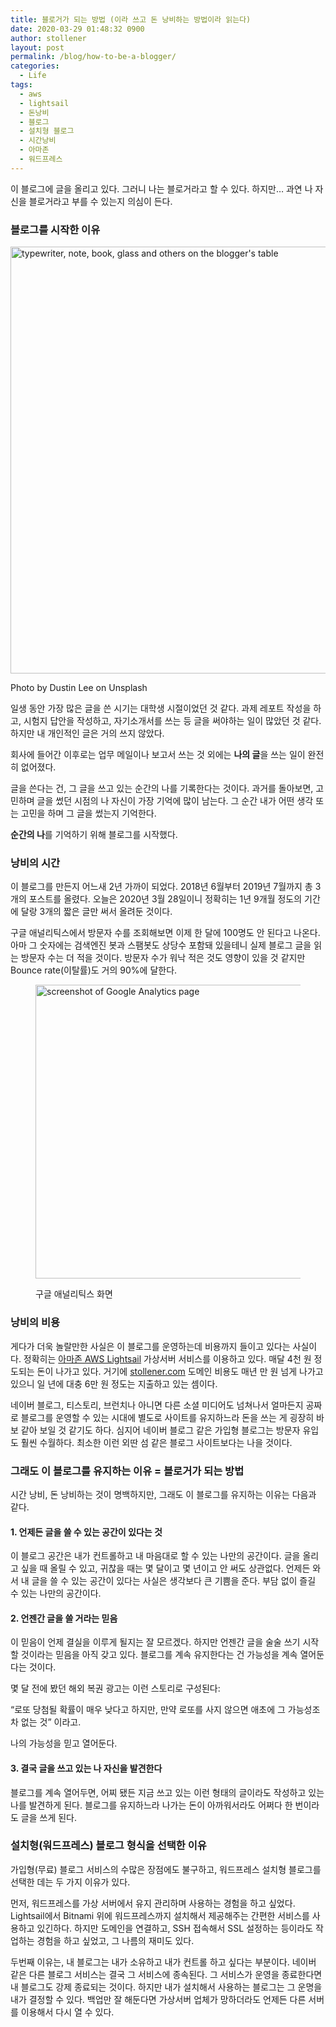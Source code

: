 ```yaml
---
title: 블로거가 되는 방법 (이라 쓰고 돈 낭비하는 방법이라 읽는다)
date: 2020-03-29 01:48:32 0900
author: stollener
layout: post
permalink: /blog/how-to-be-a-blogger/
categories:
  - Life
tags:
  - aws
  - lightsail
  - 돈낭비
  - 블로그
  - 설치형 블로그
  - 시간낭비
  - 아마존
  - 워드프레스
---
```

이 블로그에 글을 올리고 있다. 그러니 나는 블로거라고 할 수 있다. 하지만&#8230; 과연 나 자신을 블로거라고 부를 수 있는지 의심이 든다.

### 블로그를 시작한 이유<figure class="wp-block-image size-large">

<img loading="lazy" width="1024" height="683" src="https://www.stollener.com/wp-content/uploads/2020/03/dustin-lee-jLwVAUtLOAQ-unsplash-1024x683.jpg" alt="typewriter, note, book, glass and others on the blogger's table" class="wp-image-88" srcset="https://www.stollener.com/wp-content/uploads/2020/03/dustin-lee-jLwVAUtLOAQ-unsplash-1024x683.jpg 1024w, https://www.stollener.com/wp-content/uploads/2020/03/dustin-lee-jLwVAUtLOAQ-unsplash-300x200.jpg 300w, https://www.stollener.com/wp-content/uploads/2020/03/dustin-lee-jLwVAUtLOAQ-unsplash-768x512.jpg 768w, https://www.stollener.com/wp-content/uploads/2020/03/dustin-lee-jLwVAUtLOAQ-unsplash-1536x1024.jpg 1536w, https://www.stollener.com/wp-content/uploads/2020/03/dustin-lee-jLwVAUtLOAQ-unsplash-2048x1366.jpg 2048w, https://www.stollener.com/wp-content/uploads/2020/03/dustin-lee-jLwVAUtLOAQ-unsplash-1568x1045.jpg 1568w" sizes="(max-width: 1024px) 100vw, 1024px" /> <figcaption>Photo by Dustin Lee on Unsplash</figcaption></figure> 

일생 동안 가장 많은 글을 쓴 시기는 대학생 시절이었던 것 같다. 과제 레포트 작성을 하고, 시험지 답안을 작성하고, 자기소개서를 쓰는 등 글을 써야하는 일이 많았던 것 같다. 하지만 내 개인적인 글은 거의 쓰지 않았다.

회사에 들어간 이후로는 업무 메일이나 보고서 쓰는 것 외에는 **나의 글**을 쓰는 일이 완전히 없어졌다.

글을 쓴다는 건, 그 글을 쓰고 있는 순간의 나를 기록한다는 것이다. 과거를 돌아보면, 고민하며 글을 썼던 시점의 나 자신이 가장 기억에 많이 남는다. 그 순간 내가 어떤 생각 또는 고민을 하며 그 글을 썼는지 기억한다.

**순간의 나**를 기억하기 위해 블로그를 시작했다.

### 낭비의 시간

이 블로그를 만든지 어느새 2년 가까이 되었다. 2018년 6월부터 2019년 7월까지 총 3개의 포스트를 올렸다. 오늘은 2020년 3월 28일이니 정확히는 1년 9개월 정도의 기간에 달랑 3개의 짧은 글만 써서 올려둔 것이다.

구글 애널리틱스에서 방문자 수를 조회해보면 이제 한 달에 100명도 안 된다고 나온다. 아마 그 숫자에는 검색엔진 봇과 스팸봇도 상당수 포함돼 있을테니 실제 블로그 글을 읽는 방문자 수는 더 적을 것이다. 방문자 수가 워낙 적은 것도 영향이 있을 것 같지만 Bounce rate(이탈률)도 거의 90%에 달한다.<figure class="wp-block-image size-large">

<img loading="lazy" width="1024" height="470" src="https://www.stollener.com/wp-content/uploads/2020/03/Screen-Shot-2020-03-29-at-1.37.16-AM-1024x470.png" alt="screenshot of Google Analytics page" class="wp-image-91" srcset="https://www.stollener.com/wp-content/uploads/2020/03/Screen-Shot-2020-03-29-at-1.37.16-AM-1024x470.png 1024w, https://www.stollener.com/wp-content/uploads/2020/03/Screen-Shot-2020-03-29-at-1.37.16-AM-300x138.png 300w, https://www.stollener.com/wp-content/uploads/2020/03/Screen-Shot-2020-03-29-at-1.37.16-AM-768x352.png 768w, https://www.stollener.com/wp-content/uploads/2020/03/Screen-Shot-2020-03-29-at-1.37.16-AM-1536x704.png 1536w, https://www.stollener.com/wp-content/uploads/2020/03/Screen-Shot-2020-03-29-at-1.37.16-AM-1568x719.png 1568w, https://www.stollener.com/wp-content/uploads/2020/03/Screen-Shot-2020-03-29-at-1.37.16-AM.png 1976w" sizes="(max-width: 1024px) 100vw, 1024px" /> <figcaption>구글 애널리틱스 화면</figcaption></figure> 

### 낭비의 비용

게다가 더욱 놀랄만한 사실은 이 블로그를 운영하는데 비용까지 들이고 있다는 사실이다. 정확히는 <a href="https://aws.amazon.com/lightsail/" target="_blank" rel="noreferrer noopener" aria-label="아마존 AWS Lightsail (opens in a new tab)">아마존 AWS Lightsail</a> 가상서버 서비스를 이용하고 있다. 매달 4천 원 정도되는 돈이 나가고 있다. 거기에 <a href="https://www.stollener.com/" target="_blank" rel="noreferrer noopener" aria-label="stollener.com (opens in a new tab)">stollener.com</a> 도메인 비용도 매년 만 원 넘게 나가고 있으니 일 년에 대충 6만 원 정도는 지출하고 있는 셈이다.

네이버 블로그, 티스토리, 브런치나 아니면 다른 소셜 미디어도 넘쳐나서 얼마든지 공짜로 블로그를 운영할 수 있는 시대에 별도로 사이트를 유지하느라 돈을 쓰는 게 굉장히 바보 같아 보일 것 같기도 하다. 심지어 네이버 블로그 같은 가입형 블로그는 방문자 유입도 훨씬 수월하다. 최소한 이런 외딴 섬 같은 블로그 사이트보다는 나을 것이다.

### 그래도 이 블로그를 유지하는 이유 = 블로거가 되는 방법

시간 낭비, 돈 낭비하는 것이 명백하지만, 그래도 이 블로그를 유지하는 이유는 다음과 같다.

#### 1. 언제든 글을 쓸 수 있는 공간이 있다는 것

이 블로그 공간은 내가 컨트롤하고 내 마음대로 할 수 있는 나만의 공간이다. 글을 올리고 싶을 때 올릴 수 있고, 귀찮을 때는 몇 달이고 몇 년이고 안 써도 상관없다. 언제든 와서 내 글을 쓸 수 있는 공간이 있다는 사실은 생각보다 큰 기쁨을 준다. 부담 없이 즐길 수 있는 나만의 공간이다.

#### 2. 언젠간 글을 쓸 거라는 믿음

이 믿음이 언제 결실을 이루게 될지는 잘 모르겠다. 하지만 언젠간 글을 술술 쓰기 시작할 것이라는 믿음을 아직 갖고 있다. 블로그를 계속 유지한다는 건 가능성을 계속 열어둔다는 것이다.

몇 달 전에 봤던 해외 복권 광고는 이런 스토리로 구성된다: 

&#8220;로또 당첨될 확률이 매우 낮다고 하지만, 만약 로또를 사지 않으면 애초에 그 가능성조차 없는 것&#8221; 이라고.

나의 가능성을 믿고 열어둔다.

#### 3. 결국 글을 쓰고 있는 나 자신을 발견한다

블로그를 계속 열어두면, 어찌 됐든 지금 쓰고 있는 이런 형태의 글이라도 작성하고 있는 나를 발견하게 된다. 블로그를 유지하느라 나가는 돈이 아까워서라도 어쩌다 한 번이라도 글을 쓰게 된다.

### 설치형(워드프레스) 블로그 형식을 선택한 이유

가입형(무료) 블로그 서비스의 수많은 장점에도 불구하고, 워드프레스 설치형 블로그를 선택한 데는 두 가지 이유가 있다.

먼저, 워드프레스를 가상 서버에서 유지 관리하며 사용하는 경험을 하고 싶었다. Lightsail에서 Bitnami 위에 워드프레스까지 설치해서 제공해주는 간편한 서비스를 사용하고 있긴하다. 하지만 도메인을 연결하고, SSH 접속해서 SSL 설정하는 등이라도 작업하는 경험을 하고 싶었고, 그 나름의 재미도 있다.

두번째 이유는, 내 블로그는 내가 소유하고 내가 컨트롤 하고 싶다는 부분이다. 네이버 같은 다른 블로그 서비스는 결국 그 서비스에 종속된다. 그 서비스가 운영을 종료한다면 내 블로그도 강제 종료되는 것이다. 하지만 내가 설치해서 사용하는 블로그는 그 운명을 내가 결정할 수 있다. 백업만 잘 해둔다면 가상서버 업체가 망하더라도 언제든 다른 서버를 이용해서 다시 열 수 있다.
